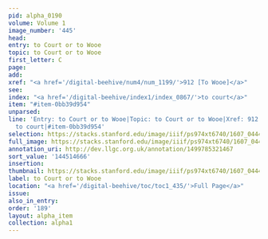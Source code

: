 ```yaml
---
pid: alpha_0190
volume: Volume 1
image_number: '445'
head:
entry: to Court or to Wooe
topic: to Court or to Wooe
first_letter: C
page:
add:
xref: "<a href='/digital-beehive/num4/num_1199/'>912 [To Wooe]</a>"
see:
index: "<a href='/digital-beehive/index1/index_0867/'>to court</a>"
item: "#item-0bb39d954"
unparsed:
line: 'Entry: to Court or to Wooe|Topic: to Court or to Wooe|Xref: 912 [To Wooe]|Index:
  to court|#item-0bb39d954'
selection: https://stacks.stanford.edu/image/iiif/ps974xt6740/1607_0444/331,4666,3143,421/full/0/default.jpg
full_image: https://stacks.stanford.edu/image/iiif/ps974xt6740/1607_0444/full/full/0/default.jpg
annotation_uri: http://dev.llgc.org.uk/annotation/1499785321467
sort_value: '144514666'
insertion:
thumbnail: https://stacks.stanford.edu/image/iiif/ps974xt6740/1607_0444/331,4666,600,180/250,/0/default.jpg
label: to Court or to Wooe
location: "<a href='/digital-beehive/toc/toc1_435/'>Full Page</a>"
issue:
also_in_entry:
order: '189'
layout: alpha_item
collection: alpha1
---
```


